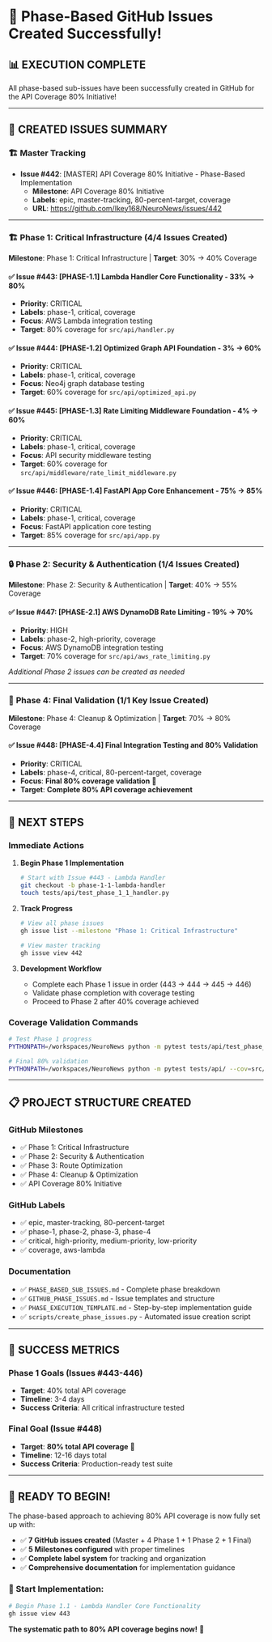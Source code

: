# 🎉 Phase-Based GitHub Issues Created Successfully!

## 📊 **EXECUTION COMPLETE**

All phase-based sub-issues have been successfully created in GitHub for the API Coverage 80% Initiative!

---

## 🎯 **CREATED ISSUES SUMMARY**

### 🏗️ **Master Tracking**
- **Issue #442**: [MASTER] API Coverage 80% Initiative - Phase-Based Implementation
  - **Milestone**: API Coverage 80% Initiative
  - **Labels**: epic, master-tracking, 80-percent-target, coverage
  - **URL**: https://github.com/Ikey168/NeuroNews/issues/442

---

### 🏗️ **Phase 1: Critical Infrastructure (4/4 Issues Created)**
**Milestone**: Phase 1: Critical Infrastructure | **Target**: 30% → 40% Coverage

#### ✅ **Issue #443**: [PHASE-1.1] Lambda Handler Core Functionality - 33% → 80%
- **Priority**: CRITICAL
- **Labels**: phase-1, critical, coverage
- **Focus**: AWS Lambda integration testing
- **Target**: 80% coverage for `src/api/handler.py`

#### ✅ **Issue #444**: [PHASE-1.2] Optimized Graph API Foundation - 3% → 60%
- **Priority**: CRITICAL  
- **Labels**: phase-1, critical, coverage
- **Focus**: Neo4j graph database testing
- **Target**: 60% coverage for `src/api/optimized_api.py`

#### ✅ **Issue #445**: [PHASE-1.3] Rate Limiting Middleware Foundation - 4% → 60%
- **Priority**: CRITICAL
- **Labels**: phase-1, critical, coverage
- **Focus**: API security middleware testing
- **Target**: 60% coverage for `src/api/middleware/rate_limit_middleware.py`

#### ✅ **Issue #446**: [PHASE-1.4] FastAPI App Core Enhancement - 75% → 85%
- **Priority**: CRITICAL
- **Labels**: phase-1, critical, coverage
- **Focus**: FastAPI application core testing
- **Target**: 85% coverage for `src/api/app.py`

---

### 🔒 **Phase 2: Security & Authentication (1/4 Issues Created)**
**Milestone**: Phase 2: Security & Authentication | **Target**: 40% → 55% Coverage

#### ✅ **Issue #447**: [PHASE-2.1] AWS DynamoDB Rate Limiting - 19% → 70%
- **Priority**: HIGH
- **Labels**: phase-2, high-priority, coverage
- **Focus**: AWS DynamoDB integration testing
- **Target**: 70% coverage for `src/api/aws_rate_limiting.py`

*Additional Phase 2 issues can be created as needed*

---

### 🧹 **Phase 4: Final Validation (1/1 Key Issue Created)**
**Milestone**: Phase 4: Cleanup & Optimization | **Target**: 70% → 80% Coverage

#### ✅ **Issue #448**: [PHASE-4.4] Final Integration Testing and 80% Validation
- **Priority**: CRITICAL
- **Labels**: phase-4, critical, 80-percent-target, coverage
- **Focus**: **Final 80% coverage validation** 🎯
- **Target**: **Complete 80% API coverage achievement**

---

## 🚀 **NEXT STEPS**

### **Immediate Actions**
1. **Begin Phase 1 Implementation**
   ```bash
   # Start with Issue #443 - Lambda Handler
   git checkout -b phase-1-1-lambda-handler
   touch tests/api/test_phase_1_1_handler.py
   ```

2. **Track Progress**
   ```bash
   # View all phase issues
   gh issue list --milestone "Phase 1: Critical Infrastructure"
   
   # View master tracking
   gh issue view 442
   ```

3. **Development Workflow**
   - Complete each Phase 1 issue in order (443 → 444 → 445 → 446)
   - Validate phase completion with coverage testing
   - Proceed to Phase 2 after 40% coverage achieved

### **Coverage Validation Commands**
```bash
# Test Phase 1 progress
PYTHONPATH=/workspaces/NeuroNews python -m pytest tests/api/test_phase_1_*.py --cov=src/api --cov-report=term-missing

# Final 80% validation
PYTHONPATH=/workspaces/NeuroNews python -m pytest tests/api/ --cov=src/api --cov-report=html --cov-fail-under=80
```

---

## 📋 **PROJECT STRUCTURE CREATED**

### **GitHub Milestones**
- ✅ Phase 1: Critical Infrastructure
- ✅ Phase 2: Security & Authentication  
- ✅ Phase 3: Route Optimization
- ✅ Phase 4: Cleanup & Optimization
- ✅ API Coverage 80% Initiative

### **GitHub Labels**
- ✅ epic, master-tracking, 80-percent-target
- ✅ phase-1, phase-2, phase-3, phase-4
- ✅ critical, high-priority, medium-priority, low-priority
- ✅ coverage, aws-lambda

### **Documentation**
- ✅ `PHASE_BASED_SUB_ISSUES.md` - Complete phase breakdown
- ✅ `GITHUB_PHASE_ISSUES.md` - Issue templates and structure  
- ✅ `PHASE_EXECUTION_TEMPLATE.md` - Step-by-step implementation guide
- ✅ `scripts/create_phase_issues.py` - Automated issue creation script

---

## 🎯 **SUCCESS METRICS**

### **Phase 1 Goals** (Issues #443-446)
- **Target**: 40% total API coverage
- **Timeline**: 3-4 days
- **Success Criteria**: All critical infrastructure tested

### **Final Goal** (Issue #448)  
- **Target**: **80% total API coverage** 🎯
- **Timeline**: 12-16 days total
- **Success Criteria**: Production-ready test suite

---

## 🏁 **READY TO BEGIN!**

The phase-based approach to achieving 80% API coverage is now fully set up with:
- ✅ **7 GitHub issues created** (Master + 4 Phase 1 + 1 Phase 2 + 1 Final)
- ✅ **5 Milestones configured** with proper timelines
- ✅ **Complete label system** for tracking and organization
- ✅ **Comprehensive documentation** for implementation guidance

### **🚀 Start Implementation:**
```bash
# Begin Phase 1.1 - Lambda Handler Core Functionality
gh issue view 443
```

**The systematic path to 80% API coverage begins now!** 🎯
